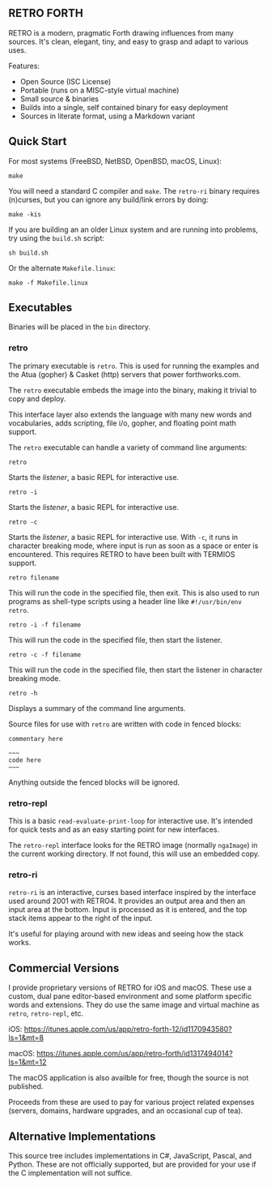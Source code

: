 ## RETRO FORTH

RETRO is a modern, pragmatic Forth drawing influences from many
sources. It's clean, elegant, tiny, and easy to grasp and adapt
to various uses.

Features:

- Open Source (ISC License)
- Portable (runs on a MISC-style virtual machine)
- Small source & binaries
- Builds into a single, self contained binary for easy deployment
- Sources in literate format, using a Markdown variant

## Quick Start

For most systems (FreeBSD, NetBSD, OpenBSD, macOS, Linux):

    make

You will need a standard C compiler and `make`. The `retro-ri`
binary requires (n)curses, but you can ignore any build/link
errors by doing:

    make -kis

If you are building an an older Linux system and are running
into problems, try using the `build.sh` script:

    sh build.sh

Or the alternate `Makefile.linux`:

    make -f Makefile.linux

## Executables

Binaries will be placed in the `bin` directory.

### retro

The primary executable is `retro`. This is used for running the
examples and the Atua (gopher) & Casket (http) servers that
power forthworks.com.

The `retro` executable embeds the image into the binary, making
it trivial to copy and deploy.

This interface layer also extends the language with many new
words and vocabularies, adds scripting, file i/o, gopher, and
floating point math support.

The `retro` executable can handle a variety of command line
arguments:

    retro

Starts the *listener*, a basic REPL for interactive use.

    retro -i

Starts the *listener*, a basic REPL for interactive use.

    retro -c

Starts the *listener*, a basic REPL for interactive use. With
`-c`, it runs in character breaking mode, where input is run
as soon as a space or enter is encountered. This requires RETRO
to have been built with TERMIOS support.

    retro filename

This will run the code in the specified file, then exit. This
is also used to run programs as shell-type scripts using a
header line like `#!/usr/bin/env retro`.

    retro -i -f filename

This will run the code in the specified file, then start the
listener.

    retro -c -f filename

This will run the code in the specified file, then start the
listener in character breaking mode.

    retro -h

Displays a summary of the command line arguments.

Source files for use with `retro` are written with code in
fenced blocks:

    commentary here
     
    ~~~
    code here
    ~~~

Anything outside the fenced blocks will be ignored.

### retro-repl

This is a basic `read-evaluate-print-loop` for interactive use.
It's intended for quick tests and as an easy starting point for
new interfaces.

The `retro-repl` interface looks for the RETRO image (normally
`ngaImage`) in the current working directory. If not found,
this will use an embedded copy.

### retro-ri

`retro-ri` is an interactive, curses based interface inspired
by the interface used around 2001 with RETRO4. It provides an
output area and then an input area at the bottom. Input is
processed as it is entered, and the top stack items appear to
the right of the input.

It's useful for playing around with new ideas and seeing how
the stack works.

## Commercial Versions

I provide proprietary versions of RETRO for iOS and macOS.
These use a custom, dual pane editor-based environment and
some platform specific words and extensions. They do use the
same image and virtual machine as `retro`, `retro-repl`, etc.

iOS:   https://itunes.apple.com/us/app/retro-forth-12/id1170943580?ls=1&mt=8

macOS: https://itunes.apple.com/us/app/retro-forth/id1317494014?ls=1&mt=12

The macOS application is also availble for free, though the
source is not published.

Proceeds from these are used to pay for various project related
expenses (servers, domains, hardware upgrades, and an
occasional cup of tea).

## Alternative Implementations

This source tree includes implementations in C#, JavaScript,
Pascal, and Python. These are not officially supported, but
are provided for your use if the C implementation will not
suffice.
